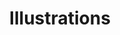 ---
template: ArticlePage
category: Graphics
title: Illustrations
intro: "Generell information about the graphs and some does and don'ts and when
  we prefer the usage of the different graphs. "
wide: false
lang: false
---